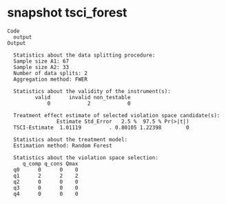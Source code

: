 # snapshot tsci_forest

    Code
      output
    Output
      
      Statistics about the data splitting procedure:
      Sample size A1: 67 
      Sample size A2: 33 
      Number of data splits: 2 
      Aggregation method: FWER 
      
      Statistics about the validity of the instrument(s):
             valid      invalid non_testable 
                 0            2            0 
      
      Treatment effect estimate of selected violation space candidate(s):
                    Estimate Std_Error   2.5 %  97.5 % Pr(>|t|)
      TSCI-Estimate  1.01119         . 0.80105 1.22398        0
      
      Statistics about the treatment model:
      Estimation method: Random Forest 
      
      Statistics about the violation space selection:
         q_comp q_cons Qmax
      q0      0      0    0
      q1      2      2    2
      q2      0      0    0
      q3      0      0    0
      q4      0      0    0

